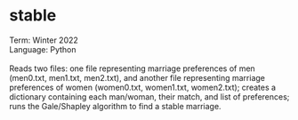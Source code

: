 # stable
Term: Winter 2022</br>
Language: Python</br></br>
Reads two files: one file representing marriage preferences of men (men0.txt, men1.txt, men2.txt), and another file representing marriage preferences of women (women0.txt, women1.txt, women2.txt); creates a dictionary containing each man/woman, their match, and list of preferences; runs the Gale/Shapley algorithm to find a stable marriage.
